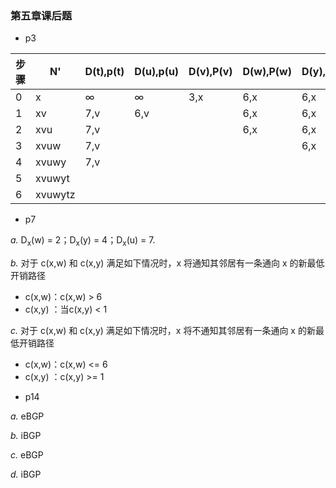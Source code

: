 

### 第五章课后题
+ p3

| 步骤 | N'      | D(t),p(t) | D(u),p(u) | D(v),P(v) | D(w),P(w) | D(y),p(y) | D(z),p(z) |
| ---- | ------- | --------- | --------- | --------- | --------- | --------- | --------- |
| 0    | x       | ∞         | ∞         | 3,x       | 6,x       | 6,x       | 8,x       |
| 1    | xv      | 7,v       | 6,v       |           | 6,x       | 6,x       | 8,x       |
| 2    | xvu     | 7,v       |           |           | 6,x       | 6,x       | 8,x       |
| 3    | xvuw    | 7,v       |           |           |           | 6,x       | 8,x       |
| 4    | xvuwy   | 7,v       |           |           |           |           | 8,x       |
| 5    | xvuwyt  |           |           |           |           |           | 8,x       |
| 6    | xvuwytz |           |           |           |           |           |           |



+ p7

*a.* D<sub>x</sub>(w) = 2；D<sub>x</sub>(y) = 4；D<sub>x</sub>(u) = 7.

*b.* 对于 c(x,w) 和 c(x,y) 满足如下情况时，x 将通知其邻居有一条通向 x 的新最低开销路径

* c(x,w)：c(x,w) > 6
* c(x,y) ：当c(x,y) < 1

*c.* 对于 c(x,w) 和 c(x,y) 满足如下情况时，x 将不通知其邻居有一条通向 x 的新最低开销路径

* c(x,w)：c(x,w) <= 6
* c(x,y) ：c(x,y) >= 1



+ p14 

*a.*  eBGP

*b.* iBGP

*c.* eBGP

*d.* iBGP
